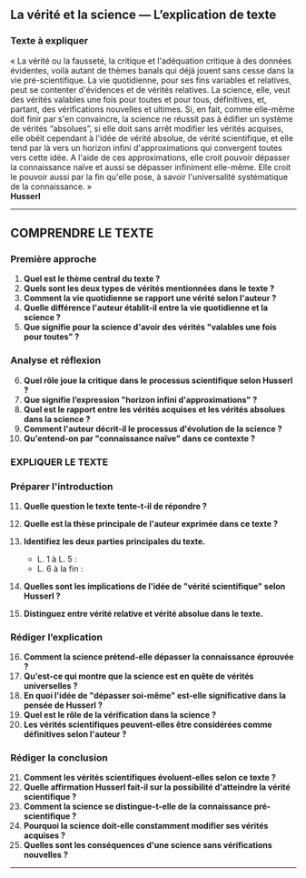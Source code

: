 ## La vérité et la science — L’explication de texte

### Texte à expliquer
« La vérité ou la fausseté, la critique et l'adéquation critique à des données évidentes, voilà autant de thèmes banals qui déjà jouent sans cesse dans la vie pré-scientifique. La vie quotidienne, pour ses fins variables et relatives, peut se contenter d'évidences et de vérités relatives. La science, elle, veut des vérités valables une fois pour toutes et pour tous, définitives, et, partant, des vérifications nouvelles et ultimes. Si, en fait, comme elle-même doit finir par s'en convaincre, la science ne réussit pas à édifier un système de vérités “absolues”, si elle doit sans arrêt modifier les vérités acquises, elle obéit cependant à l'idée de vérité absolue, de vérité scientifique, et elle tend par là vers un horizon infini d'approximations qui convergent toutes vers cette idée. A l'aide de ces approximations, elle croit pouvoir dépasser la connaissance naïve et aussi se dépasser infiniment elle-même. Elle croit le pouvoir aussi par la fin qu'elle pose, à savoir l'universalité systématique de la connaissance. »  
**Husserl**

---

## COMPRENDRE LE TEXTE

### Première approche

1. **Quel est le thème central du texte ?**
2. **Quels sont les deux types de vérités mentionnées dans le texte ?**
3. **Comment la vie quotidienne se rapport une vérité selon l'auteur ?**
4. **Quelle différence l'auteur établit-il entre la vie quotidienne et la science ?**
5. **Que signifie pour la science d'avoir des vérités "valables une fois pour toutes" ?**

### Analyse et réflexion

6. **Quel rôle joue la critique dans le processus scientifique selon Husserl ?**
7. **Que signifie l’expression "horizon infini d'approximations" ?**
8. **Quel est le rapport entre les vérités acquises et les vérités absolues dans la science ?**
9. **Comment l'auteur décrit-il le processus d'évolution de la science ?**
10. **Qu'entend-on par "connaissance naïve" dans ce contexte ?**

### EXPLIQUER LE TEXTE

### Préparer l'introduction

11. **Quelle question le texte tente-t-il de répondre ?**
12. **Quelle est la thèse principale de l'auteur exprimée dans ce texte ?**
13. **Identifiez les deux parties principales du texte.**  
    - L. 1 à L. 5 :   
    - L. 6 à la fin :   

14. **Quelles sont les implications de l'idée de "vérité scientifique" selon Husserl ?**
15. **Distinguez entre vérité relative et vérité absolue dans le texte.**

### Rédiger l’explication

16. **Comment la science prétend-elle dépasser la connaissance éprouvée ?**
17. **Qu'est-ce qui montre que la science est en quête de vérités universelles ?**
18. **En quoi l'idée de "dépasser soi-même" est-elle significative dans la pensée de Husserl ?**
19. **Quel est le rôle de la vérification dans la science ?**
20. **Les vérités scientifiques peuvent-elles être considérées comme définitives selon l'auteur ?**

### Rédiger la conclusion

21. **Comment les vérités scientifiques évoluent-elles selon ce texte ?**
22. **Quelle affirmation Husserl fait-il sur la possibilité d'atteindre la vérité scientifique ?**
23. **Comment la science se distingue-t-elle de la connaissance pré-scientifique ?**
24. **Pourquoi la science doit-elle constamment modifier ses vérités acquises ?**
25. **Quelles sont les conséquences d'une science sans vérifications nouvelles ?**

---